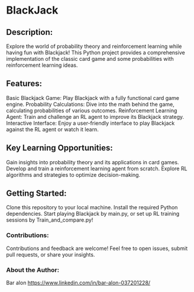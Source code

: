 # BlackJack
## Description:
Explore the world of probability theory and reinforcement learning while having fun with Blackjack!
This Python project provides a comprehensive implementation of the classic card game and some probabilities with reinforcement learning ideas.

## Features:

Basic Blackjack Game: Play Blackjack with a fully functional card game engine.
Probability Calculations: Dive into the math behind the game, calculating probabilities of various outcomes.
Reinforcement Learning Agent: Train and challenge an RL agent to improve its Blackjack strategy.
Interactive Interface: Enjoy a user-friendly interface to play Blackjack against the RL agent or watch it learn.

## Key Learning Opportunities:

Gain insights into probability theory and its applications in card games.
Develop and train a reinforcement learning agent from scratch.
Explore RL algorithms and strategies to optimize decision-making.

## Getting Started:

Clone this repository to your local machine.
Install the required Python dependencies.
Start playing Blackjack by main.py, or set up RL training sessions by Train_and_compare.py!

### Contributions:
Contributions and feedback are welcome! Feel free to open issues, submit pull requests, or share your insights.

### About the Author:
Bar alon
https://www.linkedin.com/in/bar-alon-037201228/
